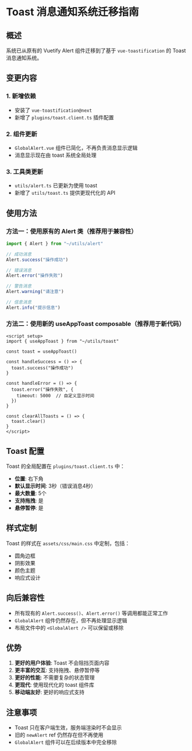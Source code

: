 # Toast 消息通知系统迁移指南

## 概述

系统已从原有的 Vuetify Alert 组件迁移到了基于 `vue-toastification` 的 Toast 消息通知系统。

## 变更内容

### 1. 新增依赖
- 安装了 `vue-toastification@next`
- 新增了 `plugins/toast.client.ts` 插件配置

### 2. 组件更新
- `GlobalAlert.vue` 组件已简化，不再负责消息显示逻辑
- 消息显示现在由 toast 系统全局处理

### 3. 工具类更新
- `utils/alert.ts` 已更新为使用 toast
- 新增了 `utils/toast.ts` 提供更现代化的 API

## 使用方法

### 方法一：使用原有的 Alert 类（推荐用于兼容性）

```typescript
import { Alert } from "~/utils/alert"

// 成功消息
Alert.success("操作成功")

// 错误消息
Alert.error("操作失败")

// 警告消息
Alert.warning("请注意")

// 信息消息
Alert.info("提示信息")
```

### 方法二：使用新的 useAppToast composable（推荐用于新代码）

```vue
<script setup>
import { useAppToast } from "~/utils/toast"

const toast = useAppToast()

const handleSuccess = () => {
  toast.success("操作成功")
}

const handleError = () => {
  toast.error("操作失败", {
    timeout: 5000  // 自定义显示时间
  })
}

const clearAllToasts = () => {
  toast.clear()
}
</script>
```

## Toast 配置

Toast 的全局配置在 `plugins/toast.client.ts` 中：

- **位置**: 右下角
- **默认显示时间**: 3秒（错误消息4秒）
- **最大数量**: 5个
- **支持拖拽**: 是
- **悬停暂停**: 是

## 样式定制

Toast 的样式在 `assets/css/main.css` 中定制，包括：

- 圆角边框
- 阴影效果
- 颜色主题
- 响应式设计

## 向后兼容性

- 所有现有的 `Alert.success()`、`Alert.error()` 等调用都能正常工作
- `GlobalAlert` 组件仍然存在，但不再处理显示逻辑
- 布局文件中的 `<GlobalAlert />` 可以保留或移除

## 优势

1. **更好的用户体验**: Toast 不会阻挡页面内容
2. **更丰富的交互**: 支持拖拽、悬停暂停等
3. **更好的性能**: 不需要复杂的状态管理
4. **更现代**: 使用现代化的 toast 组件库
5. **移动端友好**: 更好的响应式支持

## 注意事项

- Toast 只在客户端生效，服务端渲染时不会显示
- 旧的 `newAlert` ref 仍然存在但不再使用
- `GlobalAlert` 组件可以在后续版本中完全移除 